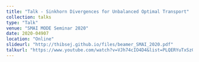 ```yaml
---
title: "Talk - Sinkhorn Divergences for Unbalanced Optimal Transport"
collection: talks
type: "Talk"
venue: "SMAI MODE Seminar 2020"
date: 2020-04907
location: "Online"
slideurl: "http://thibsej.github.io/files/beamer_SMAI_2020.pdf"
talkurl: "https://www.youtube.com/watch?v=VJh74cIO4D4&list=PLQERYuTxSzGbiBcq7rsrzTzTTjVqDEupZ&index=29"
---
```

